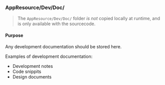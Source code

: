 ﻿### AppResource/Dev/Doc/
> The `AppResource/Dev/Doc/` folder *is not* copied locally at runtime, and is only available with the sourcecode.

#### Purpose
Any development documentation should be stored here.

Examples of development documentation:
* Development notes
* Code snippits
* Design documents